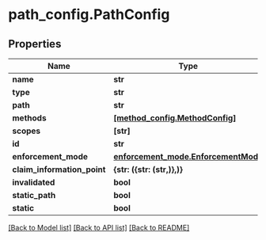 # path_config.PathConfig

## Properties
Name | Type | Description | Notes
------------ | ------------- | ------------- | -------------
**name** | **str** |  | [optional] 
**type** | **str** |  | [optional] 
**path** | **str** |  | [optional] 
**methods** | [**[method_config.MethodConfig]**](MethodConfig.md) |  | [optional] 
**scopes** | **[str]** |  | [optional] 
**id** | **str** |  | [optional] 
**enforcement_mode** | [**enforcement_mode.EnforcementMode**](EnforcementMode.md) |  | [optional] 
**claim_information_point** | **{str: ({str: (str,)},)}** |  | [optional] 
**invalidated** | **bool** |  | [optional] 
**static_path** | **bool** |  | [optional] 
**static** | **bool** |  | [optional] 

[[Back to Model list]](../README.md#documentation-for-models) [[Back to API list]](../README.md#documentation-for-api-endpoints) [[Back to README]](../README.md)


